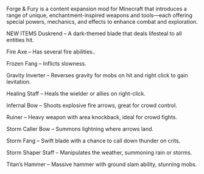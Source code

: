 Forge & Fury is a content expansion mod for Minecraft that introduces a range of unique, enchantment-inspired weapons and tools—each offering special powers, mechanics, and effects to enhance combat and exploration.

NEW ITEMS
Duskrend – A dark-themed blade that deals lifesteal to all entities hit.

Fire Axe – Has several fire abilities..

Frozen Fang – Inflicts slowness.

Gravity Inverter – Reverses gravity for mobs on hit and right click to gain levitation.

Healing Staff – Heals the wielder or allies on right-click.

Infernal Bow – Shoots explosive fire arrows, great for crowd control.

Ruiner – Heavy weapon with area knockback, ideal for crowd fights.

Storm Caller Bow – Summons lightning where arrows land.

Storm Fang – Swift blade with a chance to call down thunder on crits.

Storm Shaper Staff – Manipulates the weather, summoning rain or storms.

Titan’s Hammer – Massive hammer with ground slam ability, stunning mobs.
